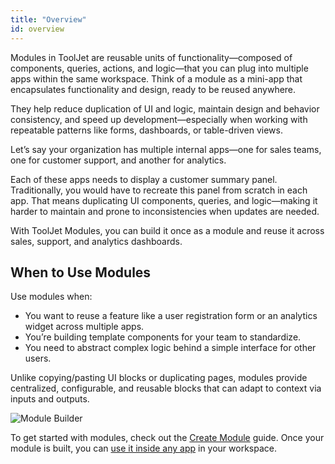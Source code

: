 ```yaml
---
title: "Overview"
id: overview
---
```


Modules in ToolJet are reusable units of functionality—composed of components, queries, actions, and logic—that you can plug into multiple apps within the same workspace. Think of a module as a mini-app that encapsulates functionality and design, ready to be reused anywhere.

They help reduce duplication of UI and logic, maintain design and behavior consistency, and speed up development—especially when working with repeatable patterns like forms, dashboards, or table-driven views.

Let’s say your organization has multiple internal apps—one for sales teams, one for customer support, and another for analytics. 

Each of these apps needs to display a customer summary panel. Traditionally, you would have to recreate this panel from scratch in each app. That means duplicating UI components, queries, and logic—making it harder to maintain and prone to inconsistencies when updates are needed.

With ToolJet Modules, you can build it once as a module and reuse it across sales, support, and analytics dashboards.

## When to Use Modules

Use modules when:

- You want to reuse a feature like a user registration form or an analytics widget across multiple apps.
- You’re building template components for your team to standardize.
- You need to abstract complex logic behind a simple interface for other users.

Unlike copying/pasting UI blocks or duplicating pages, modules provide centralized, configurable, and reusable blocks that can adapt to context via inputs and outputs.

<img className="screenshot-full img-full" src="/img/app-builder/modules/module-builder.png" alt="Module Builder" />

To get started with modules, check out the [Create Module](/docs/beta/app-builder/modules/create-module) guide. Once your module is built, you can [use it inside any app](/docs/beta/app-builder/modules/use-module) in your workspace.